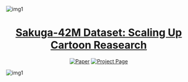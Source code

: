 <!--
 █████╗ ███╗   ██╗██╗████████╗ █████╗     ██████╗ ███████╗███████╗███████╗ █████╗ ██████╗  ██████╗██╗  ██╗
██╔══██╗████╗  ██║██║╚══██╔══╝██╔══██╗    ██╔══██╗██╔════╝██╔════╝██╔════╝██╔══██╗██╔══██╗██╔════╝██║  ██║
███████║██╔██╗ ██║██║   ██║   ███████║    ██████╔╝█████╗  ███████╗█████╗  ███████║██████╔╝██║     ███████║
██╔══██║██║╚██╗██║██║   ██║   ██╔══██║    ██╔══██╗██╔══╝  ╚════██║██╔══╝  ██╔══██║██╔══██╗██║     ██╔══██║
██║  ██║██║ ╚████║██║   ██║   ██║  ██║    ██║  ██║███████╗███████║███████╗██║  ██║██║  ██║╚██████╗██║  ██║
╚═╝  ╚═╝╚═╝  ╚═══╝╚═╝   ╚═╝   ╚═╝  ╚═╝    ╚═╝  ╚═╝╚══════╝╚══════╝╚══════╝╚═╝  ╚═╝╚═╝  ╚═╝ ╚═════╝╚═╝  ╚═╝
                                                                                                          
-->


![img1](https://github.com/zhenglinpan/SakugaDataset/blob/main/assets/teaser.png)

<h1 align="center"><a href="https://arxiv.org/abs/2403.06977">Sakuga-42M Dataset: Scaling Up Cartoon Reasearch</a></h1>

<div align="center">
 
[![Paper](https://img.shields.io/badge/cs.CV-2403.06977-b31b1b?logo=arxiv&logoColor=red)](https://arxiv.org/abs/2403.06977)
[![Project Page](https://img.shields.io/badge/Project-Website-green)](https://snap-research.github.io/Panda-70M)

</div>

![img1](https://github.com/zhenglinpan/SakugaDataset/blob/main/assets/dataset_intro.png)

